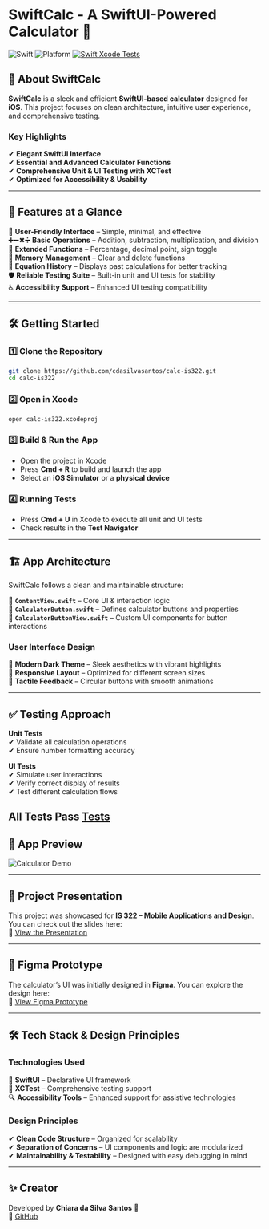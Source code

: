 # **SwiftCalc - A SwiftUI-Powered Calculator** 📲  

![Swift](https://img.shields.io/badge/Swift-5.5-orange) ![Platform](https://img.shields.io/badge/Platform-iOS-blue) [![Swift Xcode Tests](https://github.com/cdasilvasantos/calc-is322/actions/workflows/main.yml/badge.svg)](https://github.com/cdasilvasantos/calc-is322/actions/workflows/main.yml)

## 🔹 **About SwiftCalc**  
**SwiftCalc** is a sleek and efficient **SwiftUI-based calculator** designed for **iOS**. This project focuses on clean architecture, intuitive user experience, and comprehensive testing.  

### **Key Highlights**  
✔ **Elegant SwiftUI Interface**  
✔ **Essential and Advanced Calculator Functions**  
✔ **Comprehensive Unit & UI Testing with XCTest**  
✔ **Optimized for Accessibility & Usability**  

---

## 🎯 **Features at a Glance**  
📌 **User-Friendly Interface** – Simple, minimal, and effective  
➕➖✖➗ **Basic Operations** – Addition, subtraction, multiplication, and division  
🔢 **Extended Functions** – Percentage, decimal point, sign toggle  
🧼 **Memory Management** – Clear and delete functions  
📜 **Equation History** – Displays past calculations for better tracking  
🛡 **Reliable Testing Suite** – Built-in unit and UI tests for stability  
♿ **Accessibility Support** – Enhanced UI testing compatibility  

---

## 🛠 **Getting Started**  

### **1️⃣ Clone the Repository**  
```sh
git clone https://github.com/cdasilvasantos/calc-is322.git
cd calc-is322
```

### **2️⃣ Open in Xcode**  
```sh
open calc-is322.xcodeproj
```

### **3️⃣ Build & Run the App**  
- Open the project in Xcode  
- Press **Cmd + R** to build and launch the app  
- Select an **iOS Simulator** or a **physical device**  

### **4️⃣ Running Tests**  
- Press **Cmd + U** in Xcode to execute all unit and UI tests  
- Check results in the **Test Navigator**  

---

## 🏗 **App Architecture**  

SwiftCalc follows a clean and maintainable structure:  

🔹 **`ContentView.swift`** – Core UI & interaction logic  
🔹 **`CalculatorButton.swift`** – Defines calculator buttons and properties  
🔹 **`CalculatorButtonView.swift`** – Custom UI components for button interactions  

### **User Interface Design**  
🎨 **Modern Dark Theme** – Sleek aesthetics with vibrant highlights  
📱 **Responsive Layout** – Optimized for different screen sizes  
🔘 **Tactile Feedback** – Circular buttons with smooth animations  

---

## ✅ **Testing Approach**  

**Unit Tests**  
✔ Validate all calculation operations  
✔ Ensure number formatting accuracy  

**UI Tests**  
✔ Simulate user interactions  
✔ Verify correct display of results  
✔ Test different calculation flows  

**All Tests Pass**
[Tests](media/tests.png)
---

## 🎥 **App Preview**  
![Calculator Demo](media/demo.gif)  

---

## 📖 **Project Presentation**  
This project was showcased for **IS 322 – Mobile Applications and Design**. You can check out the slides here:  
📌 [View the Presentation](https://docs.google.com/presentation/d/1HatUgaseFliKZSVUwOK7ubOC9M3Ck_9KMhcx_teFtCo/edit?usp=sharing)  

---

## 🎨 **Figma Prototype**  
The calculator’s UI was initially designed in **Figma**. You can explore the design here:  
🔗 [View Figma Prototype](https://www.figma.com/design/IVVOKyn94TETe67m9VWhaW/Iphone-Calculator-(Community)?node-id=0-1&t=hRt2vtLw9T0NKay4-1)  

---

## 🛠 **Tech Stack & Design Principles**  

### **Technologies Used**  
🚀 **SwiftUI** – Declarative UI framework  
🧪 **XCTest** – Comprehensive testing support  
🔍 **Accessibility Tools** – Enhanced support for assistive technologies  

### **Design Principles**  
✔ **Clean Code Structure** – Organized for scalability  
✔ **Separation of Concerns** – UI components and logic are modularized  
✔ **Maintainability & Testability** – Designed with easy debugging in mind  

---

## ✨ **Creator**  
Developed by **Chiara da Silva Santos** 🚀  
🔗 [GitHub](https://github.com/cdasilvasantos)  
